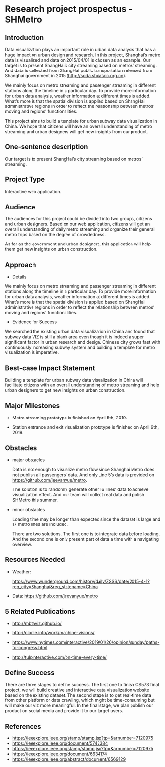 # Research project prospectus - SHMetro

Introduction
----
Data visualization plays an important role in urban data analysis that has a huge impact on urban design and research. In this project, Shanghai’s metro data is visualized and data on 2015/04/01 is chosen as an example.
Our target is to present ShangHai’s city streaming based on metros’ streaming. And data is collected from ShangHai public transportation released from Shanghai government in 2015 (http://soda.shdataic.org.cn). 

We mainly focus on metro streaming and passenger streaming in different stations along the timeline in a particular day. To provide more information for urban data analysis, weather information at different times is added. What’s more is that the spatial division is applied based on ShangHai administrative regions in order to reflect the relationship between metros’ moving and regions’ functionalities.

This project aims to build a template for urban subway data visualization in China. We hope that citizens will have an overall understanding of metro streaming and urban designers will get new insights from our product.


One-sentence description
----
Our target is to present ShangHai’s city streaming based on metros’ streaming. 

Project Type
----
Interactive web application.

Audience
----
The audiences for this project could be divided into two groups, citizens and urban designers. Based on our web application, citizens will get an overall understanding of daily metro streaming and organize their general metro trips based on the degree of crowdedness. 

As far as the government and urban designers, this application will help them get new insights on urban construction.	

Approach
----
- Details

We mainly focus on metro streaming and passenger streaming in different stations along the timeline in a particular day. To provide more information for urban data analysis, weather information at different times is added. What’s more is that the spatial division is applied based on ShangHai administrative regions in order to reflect the relationship between metros’ moving and regions’ functionalities.

- Evidence for Success

We searched the existing urban data visualization in China and found that subway data VIZ is still a blank area even though it is indeed a super significant factor in urban research and design. Chinese city grows fast with continuously increasing subway system and building a template for metro visualization is imperative.

Best-case Impact Statement 
----

Building a template for urban subway data visualization in China will facilitate citizens with an overall understanding of metro streaming and help urban designers to get new insights on urban construction.

Major Milestones
----
- Metro streaming prototype is finished on April 5th, 2019.

- Station entrance and exit visualization prototype is finished on April 9th, 2019.


Obstacles
----
- major obstacles

  Data is not enough to visualize metro flow since Shanghai Metro does not publish all passengers’ data. And only Line 5’s data is provided on https://github.com/jeevanyue/metro. 
  
  The solution is to randomly generate other 16 lines’ data to achieve visualization effect. And our team will collect real data and polish SHMetro this summer.


- minor obstacles

  Loading time may be longer than expected since the dataset is large and 17 metro lines are included.
  
  There are two solutions. The first one is to integrate data before loading. And the second one is only present part of data a time with a navigating overview.


Resources Needed 
----
- Weather:

  https://www.wunderground.com/history/daily/ZSSS/date/2015-4-1?req_city=Shanghai&req_statename=China

- Data: https://github.com/jeevanyue/metro

5 Related Publications
----
- http://mbtaviz.github.io/

- http://clome.info/work/machine-visions/

- https://www.nytimes.com/interactive/2019/01/26/opinion/sunday/paths-to-congress.html

- http://tulpinteractive.com/on-time-every-time/

Define Success
----
There are three stages to define success. 
The first one to finish CS573 final project, we will build creative and interactive data visualization website based on the existing dataset.
The second stage is to get real-time data from other platform or data crawling, which might be time-consuming but will make our viz more meaningful. 
In the final stage, we plan publish our product on social media and provide it to our target users.

References
----
- https://ieeexplore.ieee.org/stamp/stamp.jsp?tp=&arnumber=7120975
- https://ieeexplore.ieee.org/document/5742384
- https://ieeexplore.ieee.org/stamp/stamp.jsp?tp=&arnumber=7120975
- https://ieeexplore.ieee.org/document/6634174
- https://ieeexplore.ieee.org/abstract/document/6569129




